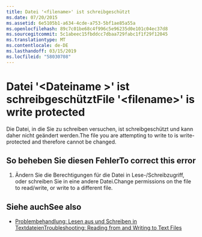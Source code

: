 ```yaml
---
title: Datei '<filename>' ist schreibgeschützt
ms.date: 07/20/2015
ms.assetid: 6e5105b1-a634-4cde-a753-5bf1ae85a55a
ms.openlocfilehash: 89c7c01be68c4f996c5e96235d0e101c04ec37d8
ms.sourcegitcommit: 5c1abeec15fbddcc7dbaa729fabc1f1f29f12045
ms.translationtype: MT
ms.contentlocale: de-DE
ms.lasthandoff: 03/15/2019
ms.locfileid: "58030708"
---
```

# <a name="file-filename-is-write-protected"></a><span data-ttu-id="e7448-102">Datei '\<Dateiname >' ist schreibgeschützt</span><span class="sxs-lookup"><span data-stu-id="e7448-102">File '\<filename>' is write protected</span></span>
<span data-ttu-id="e7448-103">Die Datei, in die Sie zu schreiben versuchen, ist schreibgeschützt und kann daher nicht geändert werden.</span><span class="sxs-lookup"><span data-stu-id="e7448-103">The file you are attempting to write to is write-protected and therefore cannot be changed.</span></span>  
  
## <a name="to-correct-this-error"></a><span data-ttu-id="e7448-104">So beheben Sie diesen Fehler</span><span class="sxs-lookup"><span data-stu-id="e7448-104">To correct this error</span></span>  
  
1.  <span data-ttu-id="e7448-105">Ändern Sie die Berechtigungen für die Datei in Lese-/Schreibzugriff, oder schreiben Sie in eine andere Datei.</span><span class="sxs-lookup"><span data-stu-id="e7448-105">Change permissions on the file to read/write, or write to a different file.</span></span>  
  
## <a name="see-also"></a><span data-ttu-id="e7448-106">Siehe auch</span><span class="sxs-lookup"><span data-stu-id="e7448-106">See also</span></span>

- [<span data-ttu-id="e7448-107">Problembehandlung: Lesen aus und Schreiben in Textdateien</span><span class="sxs-lookup"><span data-stu-id="e7448-107">Troubleshooting: Reading from and Writing to Text Files</span></span>](../../visual-basic/developing-apps/programming/drives-directories-files/troubleshooting-reading-from-and-writing-to-text-files.md)
